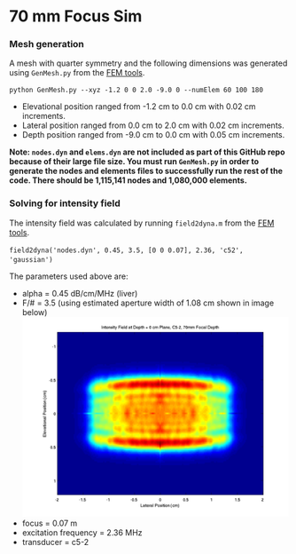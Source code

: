 # 70 mm Focus Sim

### Mesh generation

A mesh with quarter symmetry and the following dimensions was generated using `GenMesh.py` from the [FEM tools](https://github.com/Duke-Ultrasound/fem).

```
python GenMesh.py --xyz -1.2 0 0 2.0 -9.0 0 --numElem 60 100 180
```

- Elevational position ranged from -1.2 cm to 0.0 cm with 0.02 cm increments.
- Lateral position ranged from 0.0 cm to 2.0 cm with 0.02 cm increments.
- Depth position ranged from -9.0 cm to 0.0 cm with 0.05 cm increments.

**Note: `nodes.dyn` and `elems.dyn` are not included as part of this GitHub repo because of their large file size. You must run `GenMesh.py` in order to generate the nodes and elements files to successfully run the rest of the code. There should be 1,115,141 nodes and 1,080,000 elements.**

### Solving for intensity field

The intensity field was calculated by running `field2dyna.m` from the [FEM tools](https://github.com/Duke-Ultrasound/fem).

`field2dyna('nodes.dyn', 0.45, 3.5, [0 0 0.07], 2.36, 'c52', 'gaussian')`

The parameters used above are:

- alpha = 0.45 dB/cm/MHz (liver)
- F/# = 3.5 (using estimated aperture width of 1.08 cm shown in image below)
![F/# Estimation, C5-2, 70 mm Focus](https://raw.githubusercontent.com/Ningrui-Li/nonlinear_acoustic/master/field/field_c52_70mm/estimate_fnum_c52_70mm.png)
- focus = 0.07 m
- excitation frequency = 2.36 MHz
- transducer = c5-2

